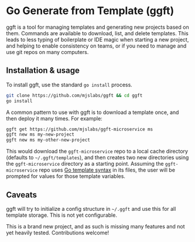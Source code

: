 # Go Generate from Template (ggft)

ggft is a tool for managing templates and generating new projects based on them.
Commands are available to download, list, and delete templates. This leads to
less typing of boilerplate or IDE magic when starting a new project, and helping
to enable consistency on teams, or if you need to manage and use git repos on
many computers.

## Installation & usage

To install ggft, use the standard `go install` process.

```bash
git clone https://github.com/mjslabs/ggft && cd ggft
go install
```

A common pattern to use with ggft is to download a template once, and then
deploy it many times. For example:

```bash
ggft get https://github.com/mjslabs/ggft-microservice ms
ggft new ms my-new-project
ggft new ms my-other-new-project
```

This would download the `ggft-microservice` repo to a local cache directory
(defaults to `~/.ggft/templates`), and then creates two new directories using
the `ggft-microservice` directory as a starting point. Assuming the
`ggft-microservice` repo uses
[Go template syntax](https://golang.org/pkg/text/template/) in its files, the
user will be prompted for values for those template variables.

## Caveats

ggft will try to initialize a config structure in `~/.ggft` and use this for all
template storage. This is not yet configurable.  

This is a brand new project, and as such is missing many features and not yet
heavily tested. Contributions welcome!
